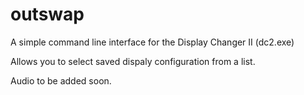 # outswap

A simple command line interface for the Display Changer II (dc2.exe)

Allows you to select saved dispaly configuration from a list.

Audio to be added soon.
